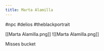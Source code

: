 ---title: Marta Alamilla---
#npc #delios #theblackportrait  

[[Marta Alamilla.png]]
![[Marta Alamilla.png]]

Misses bucket
